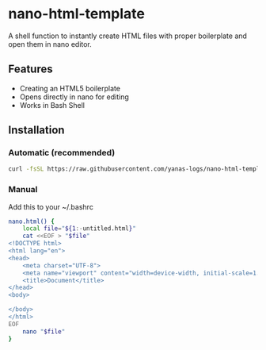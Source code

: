# nano-html-template
A shell function to instantly create HTML files with proper boilerplate and open them in nano editor.

## Features
- Creating an HTML5 boilerplate
- Opens directly in nano for editing
- Works in Bash Shell

## Installation

### Automatic (recommended)
```bash
curl -fsSL https://raw.githubusercontent.com/yanas-logs/nano-html-template/main/install.sh | bash
```

### Manual
Add this to your ~/.bashrc
```bash
nano.html() {
    local file="${1:-untitled.html}"
    cat <<EOF > "$file"
<!DOCTYPE html>
<html lang="en">
<head>
    <meta charset="UTF-8">
    <meta name="viewport" content="width=device-width, initial-scale=1.0">
    <title>Document</title>
</head>
<body>

</body>
</html>
EOF
    nano "$file"
}
```


